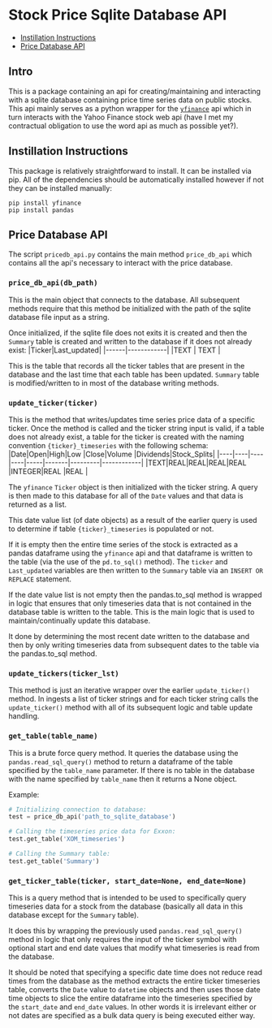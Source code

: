 # Stock Price Sqlite Database API
* [Instillation Instructions](https://github.com/MatthewTe/stockprice_database_api#instillation-instructions)
* [Price Database API](placeholder)

## Intro
This is a package containing an api for creating/maintaining and interacting with a sqlite database containing price time series data on public stocks. This api mainly serves as a python wrapper for the [`yfinance`](https://pypi.org/project/yfinance/) api which in turn interacts with the Yahoo Finance stock web api (have I met my contractual obligation to use the word api as much as possible yet?).

## Instillation Instructions
This package is relatively straightforward to install. It can be installed via pip. All of the dependencies should be automatically installed however if not they can be installed manually:
```
pip install yfinance
pip install pandas
```

## Price Database API
The script `pricedb_api.py` contains the main method `price_db_api` which contains all the api's necessary to interact with the price database.

### `price_db_api(db_path)`
This is the main object that connects to the database. All subsequent methods require that this method be initialized with the path of the sqlite database file input as a string.

Once initialized, if the sqlite file does not exits it is created and then the `Summary` table is created and written to the database if it does not already exist:
|Ticker|Last_updated|
|------|------------|
|TEXT  | TEXT       |

This is the table that records all the ticker tables that are present in the database and the last time that each table has been updated. `Summary` table is modified/written to in most of the database writing methods.

### `update_ticker(ticker)`
This is the method that writes/updates time series price data of a specific ticker. Once the method is called and the ticker string input is valid, if a table does not already exist, a table for the ticker is created with the naming convention `{ticker}_timeseries` with the following schema:
|Date|Open|High|Low |Close|Volume |Dividends|Stock_Splits|
|----|----|----|----|-----|-------|---------|------------|
|TEXT|REAL|REAL|REAL|REAL |INTEGER|REAL     |REAL        |

The `yfinance` `Ticker` object is then initialized with the ticker string. A query is then made to this database for all of the `Date` values and that data is returned as a list.

This date value list (of date objects) as a result of the earlier query is used to determine if table `{ticker}_timeseries` is populated or not.

If it is empty then the entire time series of the stock is extracted as a pandas dataframe using the `yfinance` api and that dataframe is written to the table (via the use of the `pd.to_sql()` method). The `ticker` and `Last_updated` variables are then written to the `Summary` table via an `INSERT OR REPLACE` statement.

If the date value list is not empty then the pandas.to_sql method is wrapped in logic that ensures that only timeseries data that is not contained in the database table is written to the table. This is the main logic that is used to maintain/continually update this database.

It done by determining the most recent date written to the database and then by only writing timeseries data from subsequent dates to the table via the pandas.to_sql method.


### `update_tickers(ticker_lst)`
This method is just an iterative wrapper over the earlier `update_ticker()` method. In ingests a list of ticker strings and for each ticker string calls the `update_ticker()` method with all of its subsequent logic and table update handling.

### `get_table(table_name)`
This is a brute force query method. It queries the database using the `pandas.read_sql_query()` method to return a dataframe of the table specified by the `table_name` parameter. If there is no table in the database with the name specified by `table_name` then it returns a None object.

Example:
```python
# Initializing connection to database:
test = price_db_api('path_to_sqlite_database')

# Calling the timeseries price data for Exxon:
test.get_table('XOM_timeseries')

# Calling the Summary table:
test.get_table('Summary')
```  

### `get_ticker_table(ticker, start_date=None, end_date=None)`
This is a query method that is intended to be used to specifically query timeseries data for a stock from the database (basically all data in this database except for the `Summary` table).

It does this by wrapping the previously used `pandas.read_sql_query()` method in logic that only requires the input of the ticker symbol with optional start and end date values that modify what timeseries is read from the database.

It should be noted that specifying a specific date time does not reduce read times from the database as the method extracts the entire ticker timeseries table, converts the `Date` value to `datetime` objects and then uses those date time objects to slice the entire dataframe into the timeseries specified by the `start_date` and `end_date` values. In other words it is irrelevant either or not dates are specified as a bulk data query is being executed either way.
 

